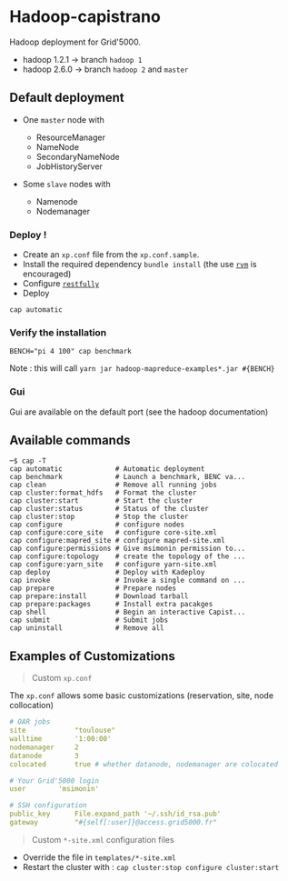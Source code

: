 Hadoop-capistrano
=================

Hadoop deployment for Grid'5000.

* hadoop 1.2.1 -> branch ```hadoop 1```
* hadoop 2.6.0 -> branch ```hadoop 2``` and ```master```


## Default deployment


* One ```master``` node with
  * ResourceManager
  * NameNode
  * SecondaryNameNode
  * JobHistoryServer

* Some ```slave``` nodes with  
  * Namenode
  * Nodemanager


### Deploy !

* Create an ```xp.conf``` file from the ```xp.conf.sample```.
* Install the required dependency ```bundle install``` (the use [```rvm```](htttp://rvm.io) is encouraged)
* Configure [```restfully```](http://github.com/crohr/restfully)
* Deploy

```
cap automatic
```

### Verify the installation

```
BENCH="pi 4 100" cap benchmark
```

Note : this will call
```yarn jar hadoop-mapreduce-examples*.jar #{BENCH}```

### Gui

Gui are available on the default port (see the hadoop documentation)

## Available commands

```
─$ cap -T
cap automatic             # Automatic deployment
cap benchmark             # Launch a benchmark, BENC va...
cap clean                 # Remove all running jobs
cap cluster:format_hdfs   # Format the cluster
cap cluster:start         # Start the cluster
cap cluster:status        # Status of the cluster
cap cluster:stop          # Stop the cluster
cap configure             # configure nodes
cap configure:core_site   # configure core-site.xml
cap configure:mapred_site # configure mapred-site.xml
cap configure:permissions # Give msimonin permission to...
cap configure:topology    # create the topology of the ...
cap configure:yarn_site   # configure yarn-site.xml
cap deploy                # Deploy with Kadeploy
cap invoke                # Invoke a single command on ...
cap prepare               # Prepare nodes
cap prepare:install       # Download tarball
cap prepare:packages      # Install extra pacakges
cap shell                 # Begin an interactive Capist...
cap submit                # Submit jobs
cap uninstall             # Remove all
```

## Examples of Customizations

> Custom ```xp.conf```

The ```xp.conf``` allows some basic customizations (reservation, site, node collocation)

```yaml
# OAR jobs
site            "toulouse"
walltime        '1:00:00'
nodemanager     2
datanode        3
colocated       true # whether datanode, nodemanager are colocated

# Your Grid'5000 login
user        'msimonin'

# SSH configuration
public_key      File.expand_path '~/.ssh/id_rsa.pub'
gateway         "#{self[:user]}@access.grid5000.fr"
```

> Custom ```*-site.xml``` configuration files

  * Override the file in ```templates/*-site.xml```
  * Restart the cluster with : ```cap cluster:stop configure cluster:start```
